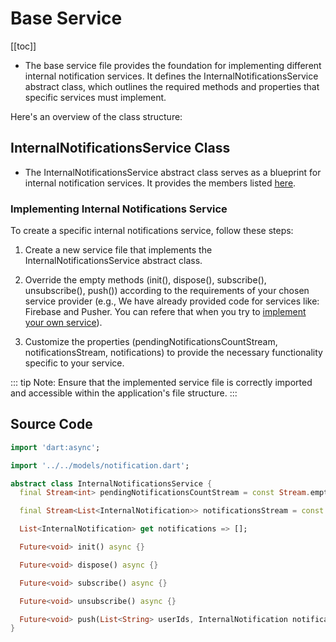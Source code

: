 # Base Service

[[toc]]

- The base service file provides the foundation for implementing different internal notification services. It defines the InternalNotificationsService abstract class, which outlines the required methods and properties that specific services must implement.

Here's an overview of the class structure:

## InternalNotificationsService Class

- The InternalNotificationsService abstract class serves as a blueprint for internal notification services. It provides the members listed [here](../notification.md#internalnotifications-class).

### Implementing Internal Notifications Service

To create a specific internal notifications service, follow these steps:

1. Create a new service file that implements the InternalNotificationsService abstract class.

2. Override the empty methods (init(), dispose(), subscribe(), unsubscribe(), push()) according to the requirements of your chosen service provider (e.g., We have already provided code for services like: Firebase and Pusher. You can refere that when you try to [implement your own service](../notification.md#creating-a-new-service-for-your-project)).

3. Customize the properties (pendingNotificationsCountStream, notificationsStream, notifications) to provide the necessary functionality specific to your service.

::: tip Note:
Ensure that the implemented service file is correctly imported and accessible within the application's file structure.
:::

## Source Code

```dart
import 'dart:async';

import '../../models/notification.dart';

abstract class InternalNotificationsService {
  final Stream<int> pendingNotificationsCountStream = const Stream.empty();

  final Stream<List<InternalNotification>> notificationsStream = const Stream.empty();

  List<InternalNotification> get notifications => [];

  Future<void> init() async {}

  Future<void> dispose() async {}

  Future<void> subscribe() async {}

  Future<void> unsubscribe() async {}

  Future<void> push(List<String> userIds, InternalNotification notification) async {}
}
```